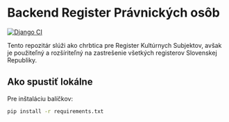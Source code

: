 # Backend Register Právnických osôb
[![Django CI](https://github.com/nabrezie/backend/actions/workflows/django.yml/badge.svg)](https://github.com/nabrezie/backend/actions/workflows/django.yml)<p>
Tento repozitár slúži ako chrbtica pre Register Kultúrnych Subjektov, avšak je použiteľný a rozšíriteľný na zastrešenie všetkých registerov Slovenskej Republiky.

## Ako spustiť lokálne
Pre inštaláciu balíčkov:
```bash
pip install -r requirements.txt
```
